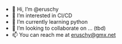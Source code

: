 - 👋 Hi, I’m @eruschy
- 👀 I’m interested in CI/CD
- 🌱 I’m currently learning python
- 💞️ I’m looking to collaborate on ... (tbd)
- 📫 You can reach me at eruschy@gmx.net

<!---
eruschy/eruschy is a ✨ special ✨ repository because its `README.md` (this file) appears on your GitHub profile.
You can click the Preview link to take a look at your changes.
--->
